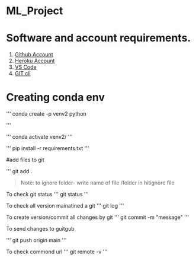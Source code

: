 # ML_Project


# Software and account requirements.
1. [Github Account](https://github.com/)
2. [Heroku Account](https://dashboard.heroku.com/apps#)
3. [VS Code](https://code.visualstudio.com/Download)
4. [GIT cli]()

# Creating conda env

'''
conda create -p venv2 python

'''

'''
conda activate venv2/
'''

'''
pip install -r requirements.txt
'''

#add files to git

'''
git add .

>Note: to ignore folder- write name of file /folder in hitignore file

To check git status
'''
git status
'''

To check all version mainatined a git
'''
git log
'''

To create version/commit all changes by git
'''
git commit -m "message"
'''

To send changes to guitgub

'''
git push origin main
'''

To check commond url
'''
git remote -v
'''





